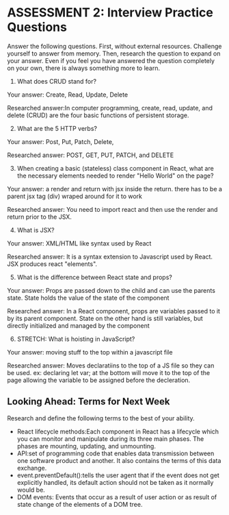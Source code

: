 # ASSESSMENT 2: Interview Practice Questions

Answer the following questions. First, without external resources. Challenge yourself to answer from memory. Then, research the question to expand on your answer. Even if you feel you have answered the question completely on your own, there is always something more to learn.

1. What does CRUD stand for?

  Your answer: Create, Read, Update, Delete

  Researched answer:In computer programming, create, read, update, and delete (CRUD) are the four basic functions of persistent storage. 



2. What are the 5 HTTP verbs?

  Your answer: Post, Put, Patch, Delete, 

  Researched answer: POST, GET, PUT, PATCH, and DELETE



3. When creating a basic (stateless) class component in React, what are the necessary elements needed to render "Hello World" on the page?

  Your answer: a render and return with jsx inside the return. there has to be a parent jsx tag (div) wraped around for it to work

  Researched answer: You need to import react and then use the render and return prior to the JSX. 



4. What is JSX?

  Your answer: XML/HTML like syntax used by React

  Researched answer: It is a syntax extension to Javascript used by React. JSX produces react "elements".



5. What is the difference between React state and props?

  Your answer: Props are passed down to the child and can use the parents state. State holds the value of the state of the component 

  Researched answer: In a React component, props are variables passed to it by its parent component. State on the other hand is still variables, but directly initialized and managed by the component



6. STRETCH: What is hoisting in JavaScript?

  Your answer: moving stuff to the top within a javascript file

  Researched answer: Moves declaratiins to the top of a JS file so they can be used. ex: declaring let var; at the bottom will move it to the top of the page allowing the variable to be assigned before the decleration. 



## Looking Ahead: Terms for Next Week

Research and define the following terms to the best of your ability.

- React lifecycle methods:Each component in React has a lifecycle which you can monitor and manipulate during its three main phases. The phases are mounting, updating, and unmounting.
- API:set of programming code that enables data transmission between one software product and another. It also contains the terms of this data exchange.
- event.preventDefault():tells the user agent that if the event does not get explicitly handled, its default action should not be taken as it normally would be.
- DOM events: Events that occur as a result of user action or as result of state change of the elements of a DOM tree.
